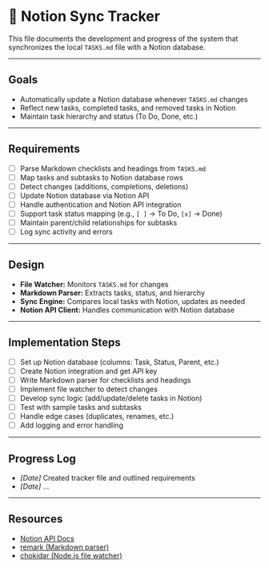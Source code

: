 # 📝 Notion Sync Tracker

This file documents the development and progress of the system that synchronizes the local `TASKS.md` file with a Notion database.

---

## Goals
- Automatically update a Notion database whenever `TASKS.md` changes
- Reflect new tasks, completed tasks, and removed tasks in Notion
- Maintain task hierarchy and status (To Do, Done, etc.)

---

## Requirements
- [ ] Parse Markdown checklists and headings from `TASKS.md`
- [ ] Map tasks and subtasks to Notion database rows
- [ ] Detect changes (additions, completions, deletions)
- [ ] Update Notion database via Notion API
- [ ] Handle authentication and Notion API integration
- [ ] Support task status mapping (e.g., `[ ]` → To Do, `[x]` → Done)
- [ ] Maintain parent/child relationships for subtasks
- [ ] Log sync activity and errors

---

## Design
- **File Watcher:** Monitors `TASKS.md` for changes
- **Markdown Parser:** Extracts tasks, status, and hierarchy
- **Sync Engine:** Compares local tasks with Notion, updates as needed
- **Notion API Client:** Handles communication with Notion database

---

## Implementation Steps
- [ ] Set up Notion database (columns: Task, Status, Parent, etc.)
- [ ] Create Notion integration and get API key
- [ ] Write Markdown parser for checklists and headings
- [ ] Implement file watcher to detect changes
- [ ] Develop sync logic (add/update/delete tasks in Notion)
- [ ] Test with sample tasks and subtasks
- [ ] Handle edge cases (duplicates, renames, etc.)
- [ ] Add logging and error handling

---

## Progress Log
- _[Date]_ Created tracker file and outlined requirements
- _[Date]_ ...

---

## Resources
- [Notion API Docs](https://developers.notion.com/)
- [remark (Markdown parser)](https://github.com/remarkjs/remark)
- [chokidar (Node.js file watcher)](https://github.com/paulmillr/chokidar) 